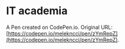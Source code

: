 # IT academia

A Pen created on CodePen.io. Original URL: [https://codepen.io/melekncci/pen/zYmRepZ](https://codepen.io/melekncci/pen/zYmRepZ).

